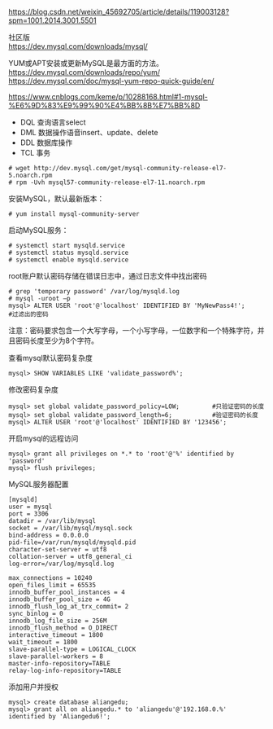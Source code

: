 
https://blog.csdn.net/weixin_45692705/article/details/119003128?spm=1001.2014.3001.5501

社区版  
https://dev.mysql.com/downloads/mysql/


YUM或APT安装或更新MySQL是最方面的方法。  
https://dev.mysql.com/downloads/repo/yum/  
https://dev.mysql.com/doc/mysql-yum-repo-quick-guide/en/  

https://www.cnblogs.com/keme/p/10288168.html#1-mysql-%E6%9D%83%E9%99%90%E4%BB%8B%E7%BB%8D

- DQL 查询语言select
- DML 数据操作语音insert、update、delete
- DDL 数据库操作
- TCL 事务


```
# wget http://dev.mysql.com/get/mysql-community-release-el7-5.noarch.rpm
# rpm -Uvh mysql57-community-release-el7-11.noarch.rpm
```

安装MySQL，默认最新版本：
```
# yum install mysql-community-server
```

启动MySQL服务：
```
# systemctl start mysqld.service
# systemctl status mysqld.service
# systemctl enable mysqld.service
```

root账户默认密码存储在错误日志中，通过日志文件中找出密码
```
# grep 'temporary password' /var/log/mysqld.log
# mysql -uroot –p
mysql> ALTER USER 'root'@'localhost' IDENTIFIED BY 'MyNewPass4!';         #过滤出的密码
```
注意：密码要求包含一个大写字母，一个小写字母，一位数字和一个特殊字符，并且密码长度至少为8个字符。

查看mysql默认密码复杂度
```
mysql> SHOW VARIABLES LIKE 'validate_password%';
```

修改密码复杂度
```
mysql> set global validate_password_policy=LOW;         #只验证密码的长度
mysql> set global validate_password_length=6;           #验证密码的长度
mysql> ALTER USER 'root'@'localhost' IDENTIFIED BY '123456'; 
```

开启mysql的远程访问
```
mysql> grant all privileges on *.* to 'root'@'%' identified by 'password'
mysql> flush privileges;
```

MySQL服务器配置
```
[mysqld]
user = mysql
port = 3306
datadir = /var/lib/mysql
socket = /var/lib/mysql/mysql.sock
bind-address = 0.0.0.0
pid-file=/var/run/mysqld/mysqld.pid
character-set-server = utf8
collation-server = utf8_general_ci
log-error=/var/log/mysqld.log

max_connections = 10240
open_files_limit = 65535
innodb_buffer_pool_instances = 4
innodb_buffer_pool_size = 4G
innodb_flush_log_at_trx_commit= 2
sync_binlog = 0
innodb_log_file_size = 256M
innodb_flush_method = O_DIRECT
interactive_timeout = 1800
wait_timeout = 1800
slave-parallel-type = LOGICAL_CLOCK
slave-parallel-workers = 8
master-info-repository=TABLE
relay-log-info-repository=TABLE
```

添加用户并授权
```
mysql> create database aliangedu;
mysql> grant all on aliangedu.* to 'aliangedu'@'192.168.0.%' identified by 'Aliangedu6!';
```
